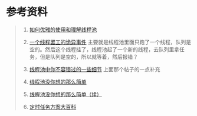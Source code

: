 

# 参考资料

>1. [如何优雅的使用和理解线程池](https://crossoverjie.top/2018/07/29/java-senior/ThreadPool/)
>
>2. [一个线程罢工的诡异事件](https://crossoverjie.top/2019/03/12/troubleshoot/thread-gone/)
> 主要就是线程池里面只跑了一个线程，队列是空的。然后这个线程挂了，线程池起了一个新的线程，去队列里拿任务，但是队列是空的，所以就等着，然后报错？
>2. [线程池中你不容错过的一些细节](https://crossoverjie.top/2019/03/26/troubleshoot/thread-gone2/)
> 上面那个帖子的一点补充
>3. [线程池没你想的那么简单](https://crossoverjie.top/2019/05/20/concurrent/threadpool-01/)
>
>4. [线程池没你想的那么简单（续）](https://crossoverjie.top/2019/06/06/concurrent/threadpool-02/)
>
>5. [定时任务方案大百科](https://crossoverjie.top/2019/10/14/algorithm/timer-detail/)
